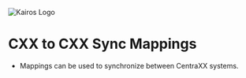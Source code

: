 ![Kairos Logo](https://www.kairos.de/app/uploads/kairos-logo-blue_iqvia.png "Kairos Logo")

CXX to CXX Sync Mappings
========================

* Mappings can be used to synchronize between CentraXX systems.
